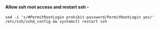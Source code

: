 
#### Allow ssh root access and restart ssh - 

`sed -i 's/#PermitRootLogin prohibit-password/PermitRootLogin yes/' /etc/ssh/sshd_config && systemctl restart ssh`


